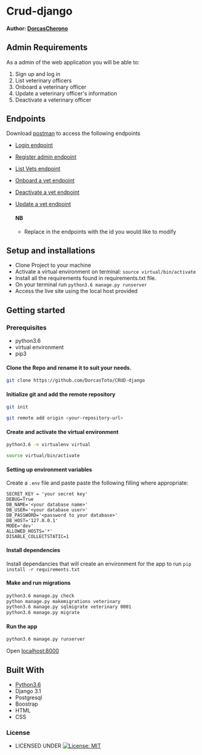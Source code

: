 #  Crud-django

#### Author: [DorcasCherono](https://github.com/DorcasToto)


## Admin Requirements

As a admin of the web application you will be able to:

1. Sign up and log in
2. List veterinary officers
3. Onboard a veterinary officer
4. Update a veterinary officer's information
5. Deactivate a veterinary officer


## Endpoints
Download [ postman]( https://www.postman.com/downloads/ ) to access the following endpoints

* [ Login endpoint ]( http://127.0.0.1:8000/api/login/ )
* [ Register admin endpoint ]( https://fugaadmin.herokuapp.com/api/add_admin/ )
* [ List Vets endpoint ]( https://fugaadmin.herokuapp.com/api/vets/ )
* [ Onboard a vet endpoint ]( https://fugaadmin.herokuapp.com/api/vets/ )
* [ Deactivate a vet endpoint ]( https://fugaadmin.herokuapp.com/api/vets/<id>/ )
* [ Update a vet endpoint ]( https://fugaadmin.herokuapp.com/api/vets/<id>/ )

    #### NB
    * Replace <id> in the endpoints with the id you would like to modify
        
                           


## Setup and installations
* Clone Project to your machine
* Activate a virtual environment on terminal: `source virtual/bin/activate`
* Install all the requirements found in requirements.txt file.
* On your terminal run `python3.6 manage.py runserver`
* Access the live site using the local host provided



## Getting started

### Prerequisites
* python3.6
* virtual environment
* pip3

#### Clone the Repo and rename it to suit your needs.
```bash
git clone https://github.com/DorcasToto/CRUD-django
```
#### Initialize git and add the remote repository
```bash
git init
```
```bash
git remote add origin <your-repository-url>
```

#### Create and activate the virtual environment
```bash
python3.6 -m virtualenv virtual
```

```bash
source virtual/bin/activate
```

#### Setting up environment variables
Create a `.env` file and paste paste the following filling where appropriate:
```
SECRET_KEY = 'your secret key'
DEBUG=True
DB_NAME='<your database name>'
DB_USER='<your database user>'
DB_PASSWORD='<password to your database>'
DB_HOST='127.0.0.1'
MODE='dev'
ALLOWED_HOSTS='*'
DISABLE_COLLECTSTATIC=1
```

#### Install dependencies
Install dependancies that will create an environment for the app to run
`pip install -r requirements.txt`

#### Make and run migrations
```bash
python3.6 manage.py check
python manage.py makemigrations veterinary
python3.6 manage.py sqlmigrate veterinary 0001
python3.6 manage.py migrate
```

#### Run the app
```bash
python3.6 manage.py runserver
```
Open [localhost:8000](http://127.0.0.1:8000/)

        
## Built With

* [Python3.6](https://docs.python.org/3/)
* Django 3.1
* Postgresql 
* Boostrap
* HTML
* CSS

### License

* LICENSED UNDER  [![License: MIT](https://img.shields.io/badge/License-MIT-yellow.svg)](license/MIT)